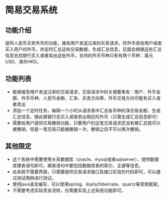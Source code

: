 # 简易交易系统

## 功能介绍

提供人民币买卖外币的功能，接收用户发送过来的买卖请求，将外币卖给用户或者买入用户的外币，并定时汇总这些交易数据，生成汇总信息，后面会根据这些汇总信息去找银行买入或者卖出这些外币，支持的外币币种只有有两个币种：美元USD、港币HKD。

## 功能列表

- 能够接受用户发送过来的交易请求，交易请求中的关键要素有：用户、外币金额、外币币种、人民币金额、汇率、买卖方向等，外币交易方向可能有买入或者卖出
- 添加一个定时任务，每隔一个小时从请求表中汇总各币种的净交易金额，生成汇总信息，据此跟银行去买入或者卖出相应的外币（只需生成汇总信息即可）
- 需要给用户提供交易撤销功能，只要用户的这笔交易请求还没有被汇总就可以被撤销，但是一笔交易只能被撤销一次，撤销之后不可以再次撤销。

## 其他限定

- 这个系统中需要使用关系数据库（oracle、mysql或者sqlserver），提供数据库建表语句即可，建表语句中要包括数据库表的索引、主键等信息。
- 此系统不需要界面，只需要提供交易请求接口及接口实现的代码即可，可以通过测试用例进行测试。
- 使用java语言编写，可以使用spring、ibatis/hibernate、quartz等常用框架。
- 不需要考虑实际资金流转，仅需要实现上述系统功能即可。

